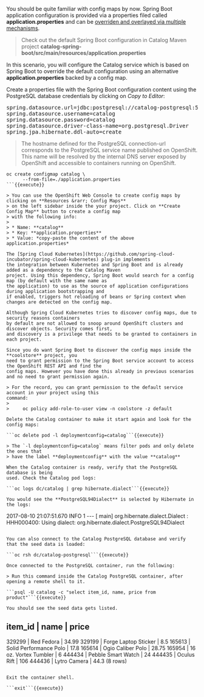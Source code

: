 You should be quite familiar with config maps by now. Spring Boot application configuration is provided 
via a properties filed called **application.properties** and can be 
[overriden and overlayed via multiple mechanisms](https://docs.spring.io/spring-boot/docs/current/reference/html/boot-features-external-config.html). 

> Check out the default Spring Boot configuration in Catalog Maven project **catalog-spring-boot/src/main/resources/application.properties**

In this scenario, you will configure the Catalog service which is based on Spring Boot to override the default 
configuration using an alternative **application.properties** backed by a config map.

Create a properties file with the Spring Boot configuration content using the PostgreSQL database 
credentials by clicking on *Copy to Editor*:

<pre class="file" data-filename="./application.properties" data-target="replace">
spring.datasource.url=jdbc:postgresql://catalog-postgresql:5432/catalog
spring.datasource.username=catalog
spring.datasource.password=catalog
spring.datasource.driver-class-name=org.postgresql.Driver
spring.jpa.hibernate.ddl-auto=create
</pre>

> The hostname defined for the PostgreSQL connection-url corresponds to the PostgreSQL 
service name published on OpenShift. This name will be resolved by the internal DNS server 
exposed by OpenShift and accessible to containers running on OpenShift.

```
oc create configmap catalog \
      --from-file=./application.properties
```{{execute}}

> You can use the OpenShift Web Console to create config maps by clicking on **Resources &rarr; Config Maps** 
> on the left sidebar inside the your project. Click on **Create Config Map** button to create a config map 
> with the following info:
> 
> * Name: **catalog**
> * Key: **application.properties**
> * Value: *copy-paste the content of the above application.properties*

The [Spring Cloud Kubernetes](https://github.com/spring-cloud-incubator/spring-cloud-kubernetes) plug-in implements 
the integration between Kubernetes and Spring Boot and is already added as a dependency to the Catalog Maven 
project. Using this dependency, Spring Boot would search for a config map (by default with the same name as 
the application) to use as the source of application configurations during application bootstrapping and 
if enabled, triggers hot reloading of beans or Spring context when changes are detected on the config map.

Although Spring Cloud Kubernetes tries to discover config maps, due to security reasons containers 
by default are not allowed to snoop around OpenShift clusters and discover objects. Security comes first, 
and discovery is a privilege that needs to be granted to containers in each project. 

Since you do want Spring Boot to discover the config maps inside the **coolstore** project, you 
need to grant permission to the Spring Boot service account to access the OpenShift REST API and find the 
config maps. However you have done this already in previous scenarios and no need to grant permission again. 

> For the record, you can grant permission to the default service account in your project using this 
command: 
> 
>     oc policy add-role-to-user view -n coolstore -z default

Delete the Catalog container to make it start again and look for the config maps:

```oc delete pod -l deploymentconfig=catalog```{{execute}}

> The `-l deploymentconfig=catalog` means filter pods and only delete the ones that 
> have the label **deploymentconfig** with the value **catalog**

When the Catalog container is ready, verify that the PostgreSQL database is being 
used. Check the Catalog pod logs:

```oc logs dc/catalog | grep hibernate.dialect```{{execute}}

You would see the **PostgreSQL94Dialect** is selected by Hibernate in the logs:

```
2017-08-10 21:07:51.670  INFO 1 --- [           main] org.hibernate.dialect.Dialect            : HHH000400: Using dialect: org.hibernate.dialect.PostgreSQL94Dialect
```

You can also connect to the Catalog PostgreSQL database and verify that the seed data is loaded:

```oc rsh dc/catalog-postgresql```{{execute}}

Once connected to the PostgreSQL container, run the following:

> Run this command inside the Catalog PostgreSQL container, after opening a remote shell to it.

```psql -U catalog -c "select item_id, name, price from product"```{{execute}}

You should see the seed data gets listed.

```
 item_id |            name             | price
----------------------------------------------
 329299  | Red Fedora                  | 34.99
 329199  | Forge Laptop Sticker        |   8.5
 165613  | Solid Performance Polo      |  17.8
 165614  | Ogio Caliber Polo           | 28.75
 165954  | 16 oz. Vortex Tumbler       |     6
 444434  | Pebble Smart Watch          |    24
 444435  | Oculus Rift                 |   106
 444436  | Lytro Camera                |  44.3
(8 rows)
```

Exit the container shell.

```exit```{{execute}}
